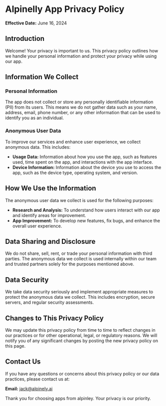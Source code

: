 # Alpinelly App Privacy Policy

**Effective Date:** June 16, 2024

## Introduction

Welcome! Your privacy is important to us. This privacy policy outlines how we handle your personal information and protect your privacy while using our app. 

## Information We Collect

### Personal Information

The app does not collect or store any personally identifiable information (PII) from its users. This means we do not gather data such as your name, address, email, phone number, or any other information that can be used to identify you as an individual.

### Anonymous User Data

To improve our services and enhance user experience, we collect anonymous data. This includes:

- **Usage Data:** Information about how you use the app, such as features used, time spent on the app, and interactions with the app interface.
- **Device Information:** Information about the device you use to access the app, such as the device type, operating system, and version.

## How We Use the Information

The anonymous user data we collect is used for the following purposes:

- **Research and Analysis:** To understand how users interact with our app and identify areas for improvement.
- **App Improvement:** To develop new features, fix bugs, and enhance the overall user experience.

## Data Sharing and Disclosure

We do not share, sell, rent, or trade your personal information with third parties. The anonymous data we collect is used internally within our team and trusted partners solely for the purposes mentioned above. 

## Data Security

We take data security seriously and implement appropriate measures to protect the anonymous data we collect. This includes encryption, secure servers, and regular security assessments.

## Changes to This Privacy Policy

We may update this privacy policy from time to time to reflect changes in our practices or for other operational, legal, or regulatory reasons. We will notify you of any significant changes by posting the new privacy policy on this page.

## Contact Us

If you have any questions or concerns about this privacy policy or our data practices, please contact us at:

**Email:** jack@alpinely.ai

Thank you for choosing apps from alpinley. Your privacy is our priority.
